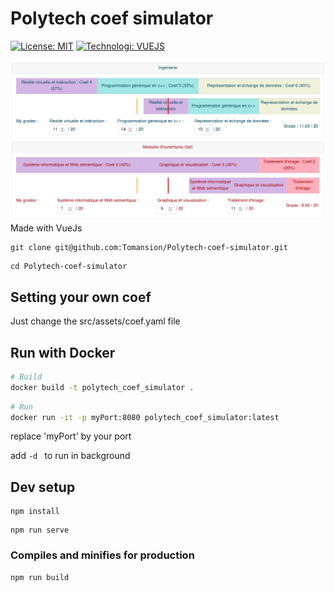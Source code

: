 # Polytech coef simulator
 [![License: MIT](https://img.shields.io/badge/License-MIT-yellow.svg)](https://opensource.org/licenses/MIT)
 [![Technologi: VUEJS](https://img.shields.io/badge/vue-2.6.14-green.svg)](https://opensource.org/licenses/MIT)

![Alt text](images/main.png "How the tool look like")
Made with VueJs

```
git clone git@github.com:Tomansion/Polytech-coef-simulator.git
```
```
cd Polytech-coef-simulator
```
## Setting your own coef

Just change the src/assets/coef.yaml file

## Run with Docker

```bash
# Build
docker build -t polytech_coef_simulator .
```

```bash
# Run
docker run -it -p myPort:8080 polytech_coef_simulator:latest
```
replace 'myPort' by your port

add ```-d ```  to run in background

## Dev setup
```
npm install
```
```
npm run serve
```

### Compiles and minifies for production
```
npm run build
```
